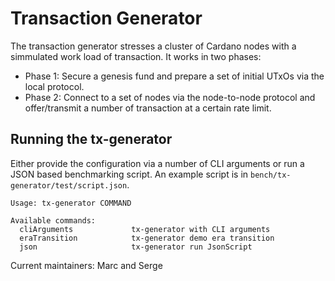 # Transaction Generator

The transaction generator stresses a cluster of Cardano nodes with a simmulated work load of transaction.
It works in two phases:

* Phase 1: Secure a genesis fund and prepare a set of initial UTxOs via the local protocol.
* Phase 2: Connect to a set of nodes via the node-to-node protocol and offer/transmit a number of transaction at a certain rate limit.

## Running the tx-generator
Either provide the configuration via a number of CLI arguments or run a JSON based benchmarking script.
An example script is in `bench/tx-generator/test/script.json`.

```
Usage: tx-generator COMMAND

Available commands:
  cliArguments             tx-generator with CLI arguments
  eraTransition            tx-generator demo era transition
  json                     tx-generator run JsonScript
```

Current maintainers: Marc and Serge

